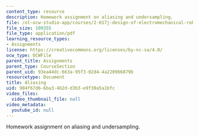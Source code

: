 ```yaml
---
content_type: resource
description: Homework assignment on aliasing and undersampling.
file: /ol-ocw-studio-app/courses/2-017j-design-of-electromechanical-robotic-systems-fall-2009/904f67d66ba34b2dd3b3e9f30a5a1bfc_MIT2_017JF09_p19.pdf
file_size: 109355
file_type: application/pdf
learning_resource_types:
- Assignments
license: https://creativecommons.org/licenses/by-nc-sa/4.0/
ocw_type: OCWFile
parent_title: Assignments
parent_type: CourseSection
parent_uid: 93ea44dc-663a-95f3-02d4-4a220966879b
resourcetype: Document
title: Aliasing
uid: 904f67d6-6ba3-4b2d-d3b3-e9f30a5a1bfc
video_files:
  video_thumbnail_file: null
video_metadata:
  youtube_id: null
---
```

Homework assignment on aliasing and undersampling.